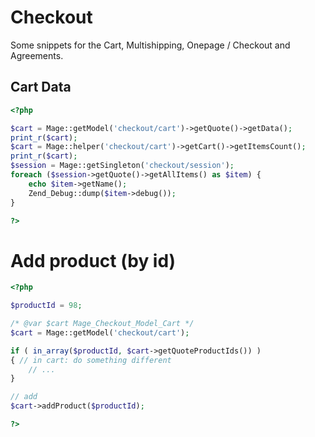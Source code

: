 # Checkout

Some snippets for the Cart, Multishipping, Onepage / Checkout and Agreements.

## Cart Data

```php
<?php

$cart = Mage::getModel('checkout/cart')->getQuote()->getData();
print_r($cart);
$cart = Mage::helper('checkout/cart')->getCart()->getItemsCount();
print_r($cart);
$session = Mage::getSingleton('checkout/session');
foreach ($session->getQuote()->getAllItems() as $item) {
    echo $item->getName();
    Zend_Debug::dump($item->debug());
}

?>
```

# Add product (by id)

```php
<?php

$productId = 98;

/* @var $cart Mage_Checkout_Model_Cart */
$cart = Mage::getModel('checkout/cart');

if ( in_array($productId, $cart->getQuoteProductIds()) )
{ // in cart: do something different
    // ...
}

// add
$cart->addProduct($productId);

?>
```